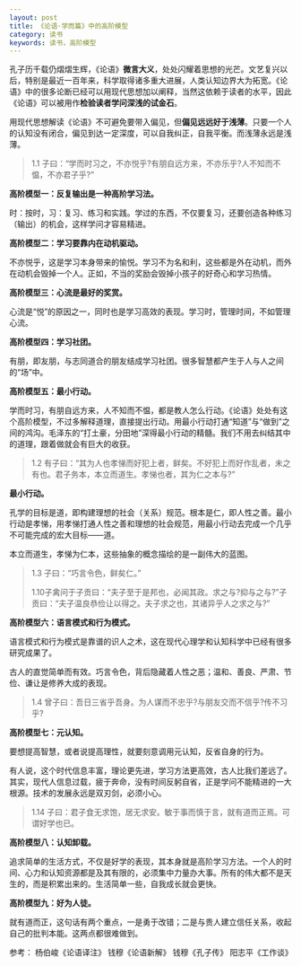 ```yaml
---
layout: post
title: 《论语·学而篇》中的高阶模型
category: 读书
keywords: 读书，高阶模型
---
```

 
孔子历千载仍熠熠生辉，《论语》**微言大义**，处处闪耀着思想的光芒。文艺复兴以后，特别是最近一百年来，科学取得诸多重大进展，人类认知边界大为拓宽。《论语》中的很多论断已经可以用现代思想加以阐释，当然这依赖于读者的水平，因此《论语》可以被用作**检验读者学问深浅的试金石**。

用现代思想解读《论语》不可避免要带入偏见，但**偏见远远好于浅薄**。只要一个人的认知没有闭合，偏见到达一定深度，可以自我纠正，自我平衡。而浅薄永远是浅薄。

> 1.1 子曰：“学而时习之，不亦悦乎?有朋自远方来，不亦乐乎?人不知而不愠，不亦君子乎?”

**高阶模型一：反复输出是一种高阶学习法。**

时：按时，习：复习、练习和实践。学过的东西，不仅要复习，还要创造各种练习（输出）的机会，这样学问才容易精进。

**高阶模型二：学习要靠内在动机驱动。**

不亦悦乎，这是学习本身带来的愉悦。学习不为名和利，这些都是外在动机，而外在动机会毁掉一个人。正如，不当的奖励会毁掉小孩子的好奇心和学习热情。

**高阶模型三：心流是最好的奖赏。**

心流是“悦”的原因之一，同时也是学习高效的表现。学习时，管理时间，不如管理心流。

**高阶模型四：学习社团。**

有朋，即友朋，与志同道合的朋友结成学习社团。很多智慧都产生于人与人之间的“场”中。

**高阶模型五：最小行动。**

学而时习，有朋自远方来，人不知而不愠，都是教人怎么行动。《论语》处处有这个高阶模型，不过多解释道理，直接提出行动。用最小行动打通“知道”与“做到”之间的鸿沟。毛泽东的“打土豪，分田地”深得最小行动的精髓。我们不用去纠结其中的道理，跟着做就会有巨大的收获。

>1.2 有子曰：“其为人也孝悌而好犯上者，鲜矣。不好犯上而好作乱者，未之有也。君子务本，本立而道生。孝悌也者，其为仁之本与?”

**最小行动。**

孔学的目标是道，即构建理想的社会（关系）规范。根本是仁，即人性之善。最小行动是孝悌，用孝悌打通人性之善和理想的社会规范，用最小行动去完成一个几乎不可能完成的宏大目标——道。

本立而道生，孝悌为仁本，这些抽象的概念描绘的是一副伟大的蓝图。

>1.3 子曰：“巧言令色，鲜矣仁。”
>
>1.10子禽问于子贡曰：“夫子至于是邦也，必闻其政。求之与?抑与之与?”子贡曰：“夫子温良恭俭让以得之。夫子求之也，其诸异乎人之求之与?”

**高阶模型六：语言模式和行为模式。**

语言模式和行为模式是靠谱的识人之术，这在现代心理学和认知科学中已经有很多研究成果了。

古人的直觉简单而有效。巧言令色，背后隐藏着人性之恶；温和、善良、严肃、节俭、谦让是修养大成的表现。

>1.4 曾子曰：吾日三省乎吾身。为人谋而不忠乎?与朋友交而不信乎?传不习乎?

**高阶模型七：元认知。**

要想提高智慧，或者说提高理性，就要刻意调用元认知，反省自身的行为。

有人说，这个时代信息丰富，理论更先进，学习方法更高效，古人比我们差远了。其实，现代人信息过载，疲于奔命，没有时间反躬自省，正是学问不能精进的一大根源。技术的发展永远是双刃剑，必须小心。

>1.14 子曰：君子食无求饱，居无求安。敏于事而慎于言，就有道而正焉。可谓好学也已。

**高阶模型八：认知卸载。**

追求简单的生活方式，不仅是好学的表现，其本身就是高阶学习方法。一个人的时间、心力和认知资源都是及其有限的，必须集中力量办大事。所有的伟大都不是天生的，而是积累出来的。生活简单一些，自我成长就会更快。

**高阶模型九：好为人徒。**

就有道而正，这句话有两个重点，一是勇于改错；二是与贵人建立信任关系，收起自己的批判本能。这两点都很难做到。


参考：
杨伯峻《论语译注》
钱穆《论语新解》
钱穆《孔子传》
阳志平《工作谈》